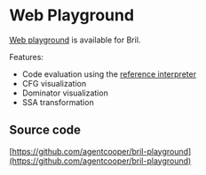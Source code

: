 Web Playground
==============

[Web playground](https://agentcooper.github.io/bril-playground/) is available for Bril.

Features:
- Code evaluation using the [reference interpreter](interp.md)
- CFG visualization
- Dominator visualization
- SSA transformation

Source code
-----------

[https://github.com/agentcooper/bril-playground](https://github.com/agentcooper/bril-playground)